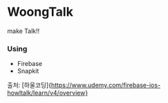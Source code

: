 # WoongTalk
make Talk!!

### Using
- Firebase 
- Snapkit

출처: [하울코딩]{https://www.udemy.com/firebase-ios-howltalk/learn/v4/overview}
